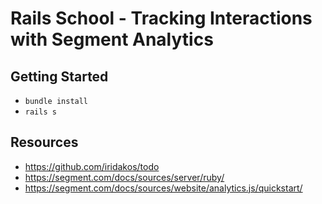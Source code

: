 # Rails School - Tracking Interactions with Segment Analytics

## Getting Started
* `bundle install`
* `rails s`

## Resources
* https://github.com/iridakos/todo
* https://segment.com/docs/sources/server/ruby/
* https://segment.com/docs/sources/website/analytics.js/quickstart/
